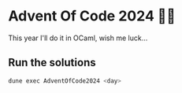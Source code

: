 # Advent Of Code 2024 🐫🎄

This year I'll do it in OCaml, wish me luck...

## Run the solutions

```sh
dune exec AdventOfCode2024 <day>
```
